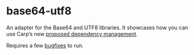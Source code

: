 # base64-utf8

An adapter for the Base64 and UTF8 libraries. It showcases how you can use
Carp’s new [proposed dependency management](https://github.com/carp-lang/Carp/pull/263).

Requires a few [bugfixes](https://github.com/carp-lang/Carp/pull/267) to run.
